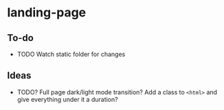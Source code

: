 # landing-page

## To-do

- TODO Watch static folder for changes

## Ideas

- TODO? Full page dark/light mode transition? Add a class to `<html>` and give everything under it a duration?
